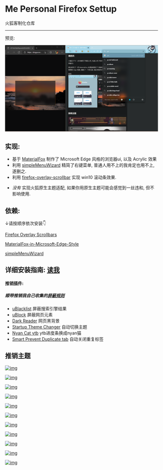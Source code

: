 # Me Personal Firefox Settup
 火狐客制化仓库

---
预览:

![猜猜看哪个是火狐哪个是edge](https://raw.githubusercontent.com/isNijikawa/Me-Personal-Firefox-Settup/main/asset/preview.png)

## 实现:
+ 基于 [MaterialFox][10] 制作了 Microsoft Edge 风格的浏览器ui, 以及 Acrylic 效果
+ 利用 [simpleMenuWizard][11] 精简了右键菜单, 普通人用不上的我肯定也用不上, 遂删之.
+ 利用 [firefox-overlay-scrollbar][9] 实现 win10 滚动条效果.
- *没有* 实现火狐原生主题适配, 如果你用原生主题可能会感觉到一丝违和, 但不影响使用. 

## 依赖:
↓请按顺序依次安装👇

[Firefox Overlay Scrollbars][9]

[MaterialFox-in-Microsoft-Edge-Style][7]

[simpleMenuWizard][8]

详细安装指南: [读我][readme]
---
#### 推销插件:
##### 顺带推销我自己收集的[屏蔽规则][rule]
+ [uBlacklist][1] 屏蔽搜索引擎结果 
+ [uBlock][2] 屏蔽网页元素
+ [Dark Reader][3] 网页黑背景
+ [Startup Theme Changer][4] 自动切换主题
+ [Nyan Cat ytb][5] ytb进度条换成nyan猫
+ [Smart Prevent Duplicate tab][6] 自动关闭重复标签

## 推销主题
[![img](https://addons.cdn.mozilla.net/user-media/version-previews/full/3860/3860093.svg?modified=1628748740 "赞美太阳")](https://addons.mozilla.org/en-US/firefox/addon/prise-the-sun-dark-souls/)

[![img](https://addons.cdn.mozilla.net/user-media/version-previews/full/3860/3860127.svg?modified=1628758537 "猫猫!")](https://addons.mozilla.org/en-US/firefox/addon/lazy-cat-theme/)

[![img](https://addons.cdn.mozilla.net/user-media/version-previews/full/3860/3860107.svg?modified=1628755709 "猫耳初音")](https://addons.mozilla.org/en-US/firefox/addon/neko-miku-theme/)

[![img](https://addons.cdn.mozilla.net/user-media/version-previews/full/3860/3860115.svg?modified=1628757024 "vtb")](https://addons.mozilla.org/en-US/firefox/addon/pekora-theme/)

[![img](https://addons.cdn.mozilla.net/user-media/version-previews/full/3860/3860113.svg?modified=1628756578 "变身初音")](https://addons.mozilla.org/en-US/firefox/addon/yet-another-mikutheme/)

[![img](https://addons.cdn.mozilla.net/user-media/version-previews/full/3860/3860109.svg?modified=1628755886 "梓喵")](https://addons.mozilla.org/en-US/firefox/addon/animated-neko-azus-theme/)

[![img](https://addons.cdn.mozilla.net/user-media/version-previews/full/3860/3860121.svg?modified=1628757483 "米其林")](https://addons.mozilla.org/en-US/firefox/addon/run-michirun-run-theme/)

[![img](https://addons.cdn.mozilla.net/user-media/version-previews/full/3860/3860139.svg?modified=1628759616 "跳舞鲨鱼")](https://addons.mozilla.org/en-US/firefox/addon/left-shark-dance-theme/)

[![img](https://addons.cdn.mozilla.net/user-media/version-previews/full/3860/3860132.png?modified=1628759122 "圆形nyan")](https://addons.mozilla.org/en-US/developers/addon/fat-nyan-theme/edit)

[![img](https://addons.cdn.mozilla.net/user-media/version-previews/full/3860/3860136.png?modified=1628759532 "pop nyan")](https://addons.mozilla.org/en-US/firefox/addon/pop-nyan-theme/)

[![img](https://addons.cdn.mozilla.net/user-media/version-previews/full/3860/3860140.png?modified=1628759675 "sus")](https://addons.mozilla.org/en-US/firefox/addon/amongsus-thutheme/)

[1]: https://addons.mozilla.org/en-US/firefox/addon/startup-theme-changer/?utm_content=addons-manager-reviews-link&utm_medium=firefox-browser&utm_source=firefox-browser
[2]: https://addons.mozilla.org/en-US/firefox/addon/ublock-origin/
[3]: https://addons.mozilla.org/en-US/firefox/addon/darkreader/
[4]: https://addons.mozilla.org/en-US/firefox/addon/startup-theme-changer/?utm_source=addons.mozilla.org&utm_medium=referral&utm_content=search
[5]: https://addons.mozilla.org/en-US/firefox/addon/nyan-cat-youtube-enhancement/?utm_source=addons.mozilla.org&utm_medium=referral&utm_content=search
[6]: https://addons.mozilla.org/en-US/firefox/addon/smart-prevent-duplicate-tabs/?utm_source=addons.mozilla.org&utm_medium=referral&utm_content=search
[rule]: https://github.com/isNijikawa/Universal-Web-Filter-rules
[7]: https://github.com/isNijikawa/MaterialFox-in-Microsoft-Edge-Style
[8]: https://github.com/isNijikawa/simpleMenuWizard
[9]: https://github.com/spencerwooo/firefox-overlay-scrollbar
[10]: https://github.com/muckSponge/MaterialFox
[11]: https://github.com/stonecrusher/simpleMenuWizard
[readme]: https://github.com/isNijikawa/Me-Personal-Firefox-Settup/blob/main/asset/guid.md
